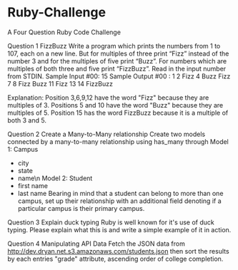 Ruby-Challenge
==============

A Four Question Ruby Code Challenge

Question 1
FizzBuzz
Write a program which prints the numbers from 1 to 107, each on a new line. But for multiples of three 
print “Fizz” instead of the number 3 and for the multiples of five print “Buzz”.  For numbers which are 
multiples of both three and five print “FizzBuzz”. Read in the input number from STDIN.
Sample Input #00:
15
Sample Output #00 :
1
2
Fizz
4
Buzz
Fizz
7
8
Fizz
Buzz
11
Fizz
13
14
FizzBuzz

Explanation:
Position 3,6,9,12 have the word "Fizz" because they are multiples of 3.
Positions 5 and 10 have the word "Buzz" because they are multiples of 5.
Position 15 has the word FizzBuzz because it is a multiple of both 3 and 5.


Question 2
Create a Many-to-Many relationship
Create two models connected by a many-to-many relationship using has_many through
Model 1: Campus
 - city
 - state
 - name\n
Model 2: Student
 - first name
 - last name
Bearing in mind that a student can belong to more than one campus, set up their relationship with an 
additional field denoting if a particular campus is their primary campus.

Question 3
Explain duck typing
Ruby is well known for it's use of duck typing. Please explain what this is and write a simple example of it in action.

Question 4
Manipulating API Data
Fetch the JSON data from http://dev.dryan.net.s3.amazonaws.com/students.json then sort the results by 
each entries "grade" attribute, ascending order of college completion.
